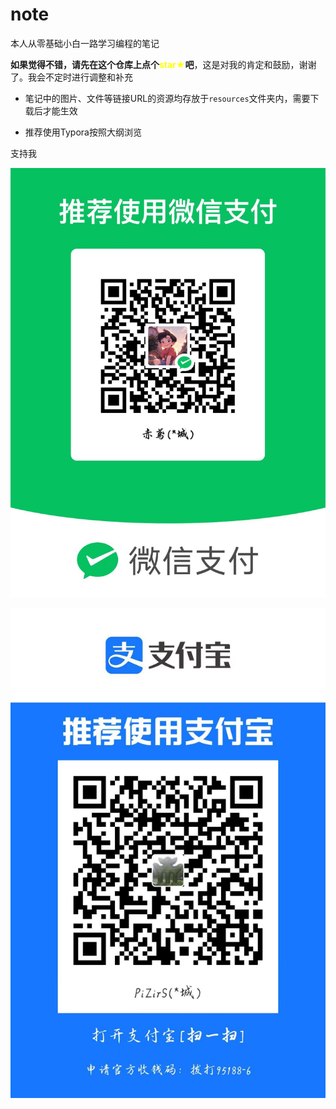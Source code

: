 # note

本人从零基础小白一路学习编程的笔记

**如果觉得不错，请先在这个仓库上点个<span style=color:yellow>star★</span>吧**，这是对我的肯定和鼓励，谢谢了。我会不定时进行调整和补充



* 笔记中的图片、文件等链接URL的资源均存放于`resources`文件夹内，需要下载后才能生效

* 推荐使用Typora按照大纲浏览



支持我

![图片名称](.\resources\微信收款码.jpg "微信收矿")

![图片名称](.\resources\支付宝收款码.jpg "支付宝收矿")



